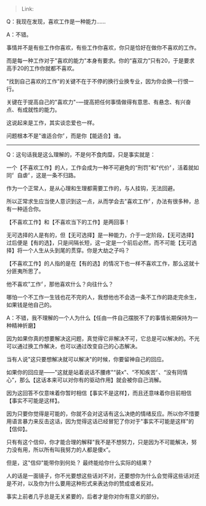 > Link: 

Q：我现在发现，喜欢工作是一种能力……

A：不错。

事情并不是有些工作你喜欢，有些工作你喜欢，你只是恰好在做你不喜欢的工作。

而是每一种工作对于"喜欢的能力"本身有要求。你的“喜双力”只有20，于是要求高手20的工作你就都不喜欢。

"找到自己喜欢的工作”的关键不在于不停的换行业换专业，因为你会换一行恨一行。

关键在于提高自己的"喜欢力"-—提高把任何事情做得有意思、有悬念、有兴奋点、有成就性的能力。

这说起来是工作，其实谈恋爱也一样。

问题根本不是"谁适合你〞，而是你【能适合】谁。

---

Q：这句话我是这么理解的，不是何不食肉糜，只是事实就是：

一个【不喜欢工作】的人，工作会成为一种不可避免的“刑罚"和"代价〞，活着就如同〞自虐〞，这是一条不归路。

作为一个正常人，是从心理和生理都需要工作的，与人挂钩，无法回避。

所以正常求生应当使人意识到这一点，从而学会去"喜欢工作〞，办法有很多种，总有一种适合你。

【不喜欢工作】和【不喜欢当下的工作】是两回事！

无可选择的人是有的，但【无可选择】是一种能力，介于一定阶段，【无可选择】过后便是【有的选】，只是间隔长短，这一定是一个前后必然，而不可能【无可选择】将一个人生从头到尾的贯穿。你是大劫之子吗？

【不喜欢工作】的人指的是在【有的选】的情况下也一样不喜欢工作，那么这就十分匪夷所思了。

他不喜欢”工作〞，那他喜欢什么？向往什么？

哪怕一个不工作一生钱也花不完的人，我想他也不会选一条不工作的路走完余生，如果钱是他自己的。

A：不错，我不理解的一个人为什么【任由一件自己摆脱不了的事情长期保持为一种精神折磨】

因为如果你真的想要解决这问题，真觉得它非解决不可，它总是可以解决的。不光可以通过换工作解决，也可以通过改变自己的心态解决。

当有人说"这只要想解决就可以解决"的时候，你要留神自己的回应。

如果你的回应是——"这就是站着说话不腰疼"“装x"、“不知疾苦〞、“没有同情心”，那么【这话本来可以对你有的驱动作用】就会被你自己消解。

因为这回答不仅意味着你暂时相信【事实不是这样】，而且还意味着你目前相信【事实不可能是这样】。

因为只要你觉得是可能的，你就不会对这话有这么决绝的情绪反应。所以你不惜要用语言暴力来反击这话，因为觉得这话已经冒犯了你对于"事实不可能是这样"的【信仰】。

只有有这个信仰，你才能合理的解释"我不是不想努力，只是因为不可能解决，努力没有用，所以所有叫我努力的人都是傻x”。

但是，这"信仰"能带你到何处？ 最终能给你什么实际的结果？

人的话是一面镜子，你不光要想这些话对不对，还要想你为什么会觉得这些话对还是不对，以及你为什么要用这种形式来表达你的赞成或者反对。

事实上前者几乎总是无关紧要的，后者才是你对你有意义的部分。
